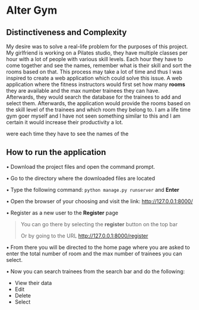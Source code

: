 # Alter Gym

## Distinctiveness and Complexity
My desire was to solve a real-life problem for the purposes of this project. My girlfriend is working on a Pilates studio, 
they have multiple classes per hour with a lot of people with various skill levels. Each hour they have to come together and see the names, remember what is their skill and sort the rooms based on that.
This process may take a lot of time and thus I was inspired to create a web application which could solve this issue.
A web application where the fitness instructors would first set how many **rooms** they are available and the max number trainees they can have.  
Afterwards, they would search the database for the trainees to add and select them. Afterwards, the application would provide the rooms based on the skill level of the trainees and which room they belong to.
I am a life time gym goer myself and I have not seen something similar to this and I am certain it would increase their productivity a lot.

were each time they have to see the names of the

## How to run the application
• Download the project files and open the command prompt.

• Go to the directory where the downloaded files are located

• Type the following command: ```python manage.py runserver``` and **Enter**

• Open the browser of your choosing and visit the link: http://127.0.0.1:8000/

• Register as a new user to the **Register** page 
> You can go there by selecting the __register__ button on the top bar
> 
> Or by going to the URL http://127.0.0.1:8000/register

• From there you will be directed to the home page where you are asked to enter the total number of room and the max number of trainees you can select.

• Now you can search trainees from the search bar and do the following: 
 - View their data
 - Edit
 - Delete
 - Select

